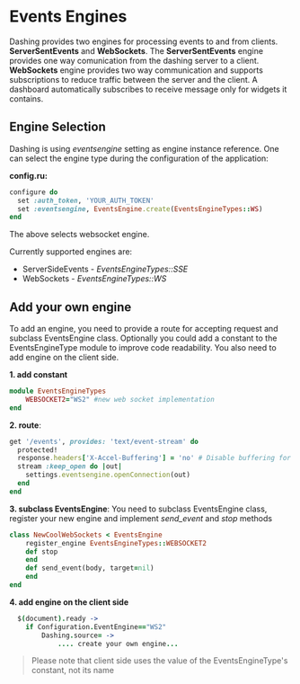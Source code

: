 # Events Engines
Dashing provides two engines for processing events to and from clients. __ServerSentEvents__ and __WebSockets__. The __ServerSentEvents__ engine provides one way comunication from the dashing server to a client. __WebSockets__ engine provides two way communication and supports subscriptions to reduce traffic between the server and the client. A dashboard automatically subscribes to receive message only for widgets it contains.

## Engine Selection
Dashing is using _eventsengine_ setting as engine instance reference. One can select the engine type during the configuration of the application: 

__config.ru:__
```ruby
configure do
  set :auth_token, 'YOUR_AUTH_TOKEN'
  set :eventsengine, EventsEngine.create(EventsEngineTypes::WS)
end
```
The above selects websocket engine.

Currently supported engines are:
* ServerSideEvents - _EventsEngineTypes::SSE_
* WebSockets - _EventsEngineTypes::WS_

## Add your own engine
To add an engine, you need to provide a route for accepting request and subclass EventsEngine class. Optionally you could add a constant to the EventsEngineType module to improve code readability. You also need to add engine on the client side. 

__1. add constant__
```ruby
module EventsEngineTypes
	WEBSOCKET2="WS2" #new web socket implementation
end
```

__2. route__: 
```ruby
get '/events', provides: 'text/event-stream' do
  protected!
  response.headers['X-Accel-Buffering'] = 'no' # Disable buffering for nginx
  stream :keep_open do |out|
  	settings.eventsengine.openConnection(out)
  end
end
```

__3. subclass EventsEngine__:
You need to subclass EventsEngine class, register your new engine and implement _send_event_ and _stop_ methods
```ruby
class NewCoolWebSockets < EventsEngine
	register_engine EventsEngineTypes::WEBSOCKET2
	def stop
	end
	def send_event(body, target=nil)
	end
end
```

__4. add engine on the client side__
```coffee
  $(document).ready -> 
  	if Configuration.EventEngine=="WS2"
  		Dashing.source= -> 
  			.... create your own engine...
```
> Please note that client side uses the value of the EventsEngineType's constant, not its name
